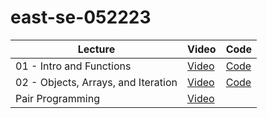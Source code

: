 # east-se-052223

| Lecture | Video | Code |
| - | - | - |
|01 - Intro and Functions | [Video](https://youtu.be/lCzoX5F_Sbw) | [Code](https://github.com/learn-co-students/east-se-052223/blob/main/01_intro_and_functions/example.js) |
|02 - Objects, Arrays, and Iteration | [Video](https://youtu.be/iS0ou3QCbD4) | [Code](https://github.com/learn-co-students/east-se-052223/tree/solutions/02_objects_arrays_and_iteration) |
|Pair Programming | [Video](https://youtu.be/tD_W83R2REc) |